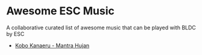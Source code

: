 # Awesome ESC Music

A collaborative curated list of awesome music that can be played with BLDC by ESC

- [Kobo Kanaeru - Mantra Hujan](musics/kobo_kanaeru-mantra_hujan.escm)